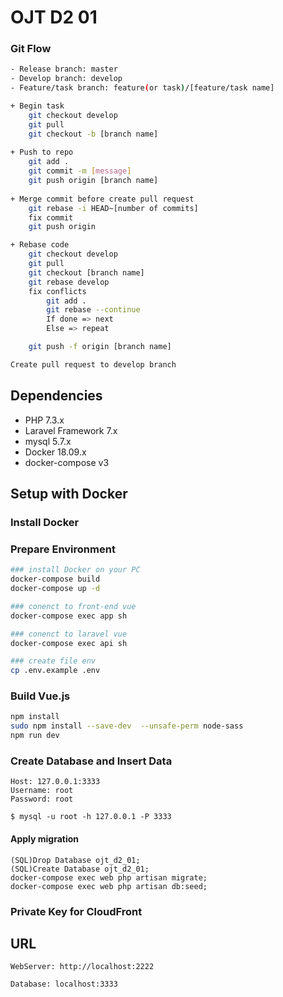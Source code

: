 # OJT D2 01

### Git Flow

```bash
- Release branch: master
- Develop branch: develop
- Feature/task branch: feature(or task)/[feature/task name]

+ Begin task
    git checkout develop
    git pull
    git checkout -b [branch name]
    
+ Push to repo
    git add .
    git commit -m [message]
    git push origin [branch name]
    
+ Merge commit before create pull request
    git rebase -i HEAD~[number of commits]
    fix commit 
    git push origin

+ Rebase code
    git checkout develop
    git pull
    git checkout [branch name]
    git rebase develop
    fix conflicts
        git add .
        git rebase --continue
        If done => next
        Else => repeat

    git push -f origin [branch name]

Create pull request to develop branch
```

## Dependencies
 * PHP 7.3.x
 * Laravel Framework 7.x
 * mysql 5.7.x
 * Docker 18.09.x
 * docker-compose v3

## Setup with Docker
### Install Docker


### Prepare Environment
```bash
### install Docker on your PC
docker-compose build
docker-compose up -d

### conenct to front-end vue
docker-compose exec app sh

### conenct to laravel vue
docker-compose exec api sh

### create file env
cp .env.example .env
```

### Build Vue.js
```bash
npm install
sudo npm install --save-dev  --unsafe-perm node-sass
npm run dev
```

### Create Database and Insert Data
```
Host: 127.0.0.1:3333
Username: root
Password: root

$ mysql -u root -h 127.0.0.1 -P 3333
```

#### Apply migration
```
(SQL)Drop Database ojt_d2_01;
(SQL)Create Database ojt_d2_01;
docker-compose exec web php artisan migrate;
docker-compose exec web php artisan db:seed;
```

### Private Key for CloudFront

## URL
```
WebServer: http://localhost:2222

Database: localhost:3333
```
